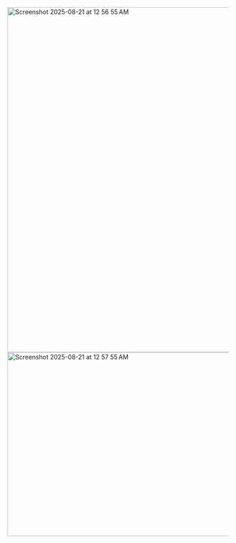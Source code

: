 <img width="1452" height="785" alt="Screenshot 2025-08-21 at 12 56 55 AM" src="https://github.com/user-attachments/assets/f8eae775-3750-4092-b410-095bda5f3419" />
<img width="902" height="418" alt="Screenshot 2025-08-21 at 12 57 55 AM" src="https://github.com/user-attachments/assets/2ae6eea0-1844-4fab-be81-d9c76191cdc1" />
